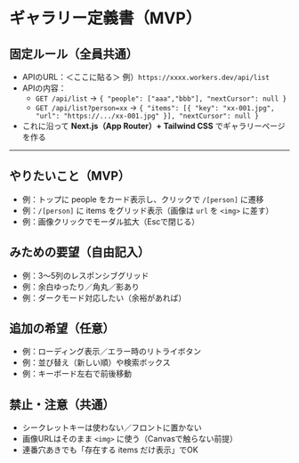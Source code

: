 # ギャラリー定義書（MVP）

## 固定ルール（全員共通）
- APIのURL：＜ここに貼る＞ 例）`https://xxxx.workers.dev/api/list`
- APIの内容：
  - `GET /api/list`           → `{ "people": ["aaa","bbb"], "nextCursor": null }`
  - `GET /api/list?person=xx` → `{ "items": [{ "key": "xx-001.jpg", "url": "https://.../xx-001.jpg" }], "nextCursor": null }`
- これに沿って **Next.js（App Router）+ Tailwind CSS** でギャラリーページを作る

---

## やりたいこと（MVP）
- 例：トップに people をカード表示し、クリックで `/[person]` に遷移
- 例：`/[person]` に items をグリッド表示（画像は `url` を `<img>` に差す）
- 例：画像クリックでモーダル拡大（Escで閉じる）

## みための要望（自由記入）
- 例：3〜5列のレスポンシブグリッド
- 例：余白ゆったり／角丸／影あり
- 例：ダークモード対応したい（余裕があれば）

## 追加の希望（任意）
- 例：ローディング表示／エラー時のリトライボタン
- 例：並び替え（新しい順）や検索ボックス
- 例：キーボード左右で前後移動

## 禁止・注意（共通）
- シークレットキーは使わない／フロントに置かない
- 画像URLはそのまま `<img>` に使う（Canvasで触らない前提）
- 連番穴あきでも「存在する items だけ表示」でOK 